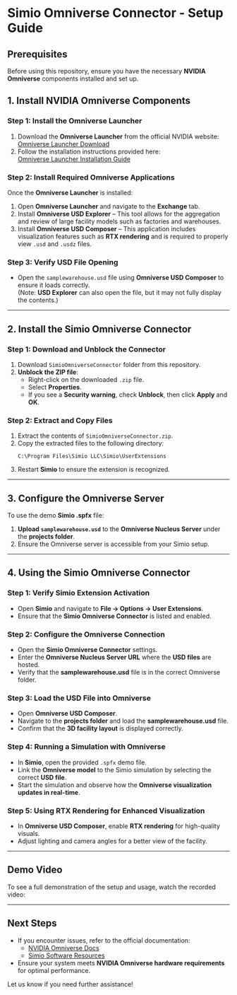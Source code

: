 # Simio Omniverse Connector - Setup Guide

## Prerequisites
Before using this repository, ensure you have the necessary **NVIDIA Omniverse** components installed and set up.

## 1. Install NVIDIA Omniverse Components

### Step 1: Install the Omniverse Launcher
1. Download the **Omniverse Launcher** from the official NVIDIA website:  
   [Omniverse Launcher Download](https://install.launcher.omniverse.nvidia.com/installers/omniverse-launcher-win.exe)
2. Follow the installation instructions provided here:  
   [Omniverse Launcher Installation Guide](https://docs.omniverse.nvidia.com/launcher/latest/installing_launcher.html)

### Step 2: Install Required Omniverse Applications
Once the **Omniverse Launcher** is installed:
1. Open **Omniverse Launcher** and navigate to the **Exchange** tab.
2. Install **Omniverse USD Explorer** – This tool allows for the aggregation and review of large facility models such as factories and warehouses.
3. Install **Omniverse USD Composer** – This application includes visualization features such as **RTX rendering** and is required to properly view `.usd` and `.usdz` files.

### Step 3: Verify USD File Opening
- Open the `samplewarehouse.usd` file using **Omniverse USD Composer** to ensure it loads correctly.  
  (Note: **USD Explorer** can also open the file, but it may not fully display the contents.)

---

## 2. Install the Simio Omniverse Connector

### Step 1: Download and Unblock the Connector
1. Download `SimioOmniverseConnector` folder from this repository.
2. **Unblock the ZIP file**:
   - Right-click on the downloaded `.zip` file.
   - Select **Properties**.
   - If you see a **Security warning**, check **Unblock**, then click **Apply** and **OK**.

### Step 2: Extract and Copy Files
1. Extract the contents of `SimioOmniverseConnector.zip`.
2. Copy the extracted files to the following directory:  
   ```
   C:\Program Files\Simio LLC\Simio\UserExtensions
   ```
3. Restart **Simio** to ensure the extension is recognized.

---

## 3. Configure the Omniverse Server

To use the demo **Simio .spfx** file:
1. **Upload `samplewarehouse.usd`** to the **Omniverse Nucleus Server** under the **projects folder**.
2. Ensure the Omniverse server is accessible from your Simio setup.

---

## 4. Using the Simio Omniverse Connector

### Step 1: Verify Simio Extension Activation
- Open **Simio** and navigate to **File → Options → User Extensions**.
- Ensure that the **Simio Omniverse Connector** is listed and enabled.

### Step 2: Configure the Omniverse Connection
- Open the **Simio Omniverse Connector** settings.
- Enter the **Omniverse Nucleus Server URL** where the **USD files** are hosted.
- Verify that the **samplewarehouse.usd** file is in the correct Omniverse folder.

### Step 3: Load the USD File into Omniverse
- Open **Omniverse USD Composer**.
- Navigate to the **projects folder** and load the **samplewarehouse.usd** file.
- Confirm that the **3D facility layout** is displayed correctly.

### Step 4: Running a Simulation with Omniverse
- In **Simio**, open the provided `.spfx` demo file.
- Link the **Omniverse model** to the Simio simulation by selecting the correct **USD file**.
- Start the simulation and observe how the **Omniverse visualization updates in real-time**.

### Step 5: Using RTX Rendering for Enhanced Visualization
- In **Omniverse USD Composer**, enable **RTX rendering** for high-quality visuals.
- Adjust lighting and camera angles for a better view of the facility.

---

## Demo Video
To see a full demonstration of the setup and usage, watch the recorded video:


---

## Next Steps
- If you encounter issues, refer to the official documentation:
  - [NVIDIA Omniverse Docs](https://developer.nvidia.com/omniverse#section-getting-started)
  - [Simio Software Resources](https://www.simio.com/resources/)
- Ensure your system meets **NVIDIA Omniverse hardware requirements** for optimal performance.

Let us know if you need further assistance!

